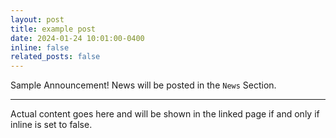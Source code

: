 ```yaml
---
layout: post
title: example post
date: 2024-01-24 10:01:00-0400
inline: false
related_posts: false
---
```


Sample Announcement! News will be posted in the `News` Section.

---

Actual content goes here and will be shown in the linked page if and only if inline is set to false.
